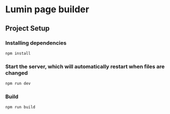 # Lumin page builder

## Project Setup

### Installing dependencies
```sh
npm install
```

### Start the server, which will automatically restart when files are changed

```sh
npm run dev
```

### Build

```sh
npm run build
```